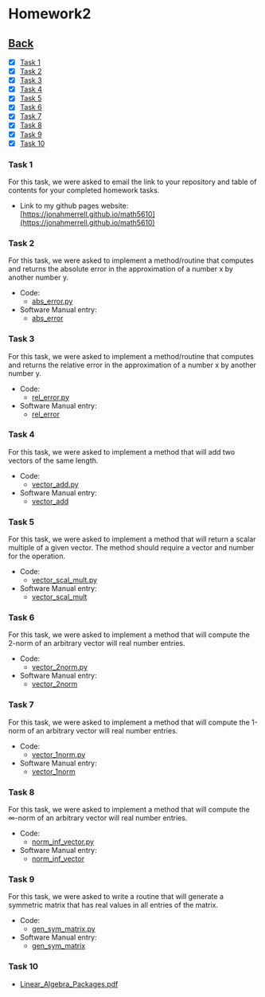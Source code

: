 # Homework2<br>

## [Back](../)

- [x] [Task 1](#task-1)
- [x] [Task 2](#task-2)
- [x] [Task 3](#task-3)
- [x] [Task 4](#task-4)
- [x] [Task 5](#task-5)
- [x] [Task 6](#task-6)
- [x] [Task 7](#task-7)
- [x] [Task 8](#task-8)
- [x] [Task 9](#task-9)
- [x] [Task 10](#task-10)

### Task 1
For this task, we were asked to email the link to your repository and table of contents for your completed homework tasks.

- Link to my github pages website: [https://jonahmerrell.github.io/math5610](https://jonahmerrell.github.io/math5610)

### Task 2
For this task, we were asked to implement a method/routine that computes and returns the absolute error in the approximation of a number x by another number y.

- Code:
  - [abs_error.py](Task2/abs_error.py)
- Software Manual entry:
  - [abs_error](../software_manual/abs_error/abs_error.md)

### Task 3
For this task, we were asked to implement a method/routine that computes and returns the relative error in the approximation of a number x by another number y.

- Code:
  - [rel_error.py](Task3/rel_error.py)
- Software Manual entry:
  - [rel_error](../software_manual/rel_error/rel_error.md)
  
### Task 4
For this task, we were asked to implement a method that will add two vectors of the same length.

- Code:
  - [vector_add.py](Task4/vector_add.py)
- Software Manual entry:
  - [vector_add](../software_manual/vector_add/vector_add.md)

### Task 5
For this task, we were asked to implement a method that will return a scalar multiple of a given vector. The method should require a vector and number for the operation.

- Code:
  - [vector_scal_mult.py](Task4/vector_scal_mult.py)
- Software Manual entry:
  - [vector_scal_mult](../software_manual/vector_scal_mult/vector_scal_mult.md)

### Task 6
For this task, we were asked to implement a method that will compute the 2-norm of an arbitrary vector will real number entries.

- Code:
  - [vector_2norm.py](Task4/vector_2norm.py)
- Software Manual entry:
  - [vector_2norm](../software_manual/vector_2norm/vector_2norm.md)

### Task 7
For this task, we were asked to implement a method that will compute the 1-norm of an arbitrary vector will real number entries.

- Code:
  - [vector_1norm.py](Task4/vector_1norm.py)
- Software Manual entry:
  - [vector_1norm](../software_manual/vector_1norm/vector_1norm.md)

### Task 8
For this task, we were asked to implement a method that will compute the ∞-norm of an arbitrary vector will real number entries.

- Code:
  - [norm_inf_vector.py](Task4/norm_inf_vector.py)
- Software Manual entry:
  - [norm_inf_vector](../software_manual/norm_inf_vector/norm_inf_vector.md)

### Task 9
For this task, we were asked to write a routine that will generate a symmetric matrix that has real values in all entries of the matrix.

- Code:
  - [gen_sym_matrix.py](Task4/gen_sym_matrix.py)
- Software Manual entry:
  - [gen_sym_matrix](../software_manual/gen_sym_matrix/gen_sym_matrix.md)

### Task 10
- [Linear_Algebra_Packages.pdf](Task10/Linear_Algebra_Packages.pdf)
